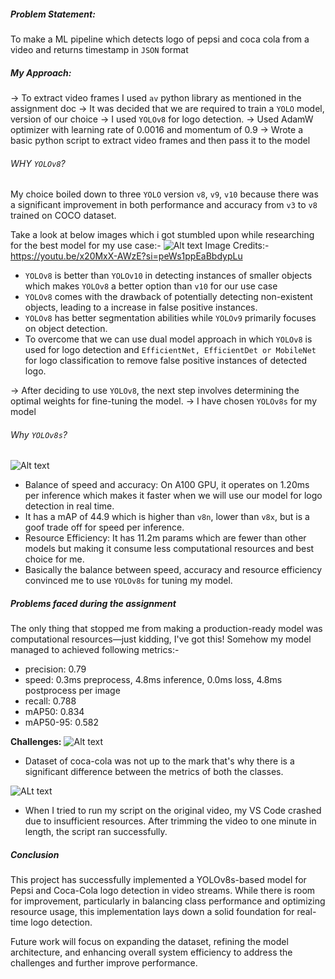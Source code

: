 ##### Problem Statement:
To make a ML pipeline which detects logo of pepsi and coca cola from a video and returns timestamp in `JSON` format

##### My Approach:
-> To extract video frames I used `av` python library as mentioned in the assignment doc
-> It was decided that we are required to train a `YOLO` model, version of our choice
-> I used `YOLOv8` for logo detection.
-> Used AdamW optimizer with learning rate of 0.0016 and momentum of 0.9
-> Wrote a basic python script to extract video frames and then pass it to the model
###### WHY `YOLOv8`? 
My choice boiled down to three `YOLO` version `v8`, `v9`, `v10` because there was a significant improvement in both performance and accuracy from `v3` to `v8` trained on COCO dataset. 

Take a look at below images which i got stumbled upon while researching for the best model for my use case:-
![Alt text](https://i.imgur.com/WvNsXJs.png)
Image Credits:- https://youtu.be/x20MxX-AWzE?si=peWs1ppEaBbdypLu

- `YOLOv8` is better than `YOLOv10` in detecting instances of smaller objects which makes `YOLOv8` a better option than `v10` for our use case
- `YOLOv8` comes with the drawback of potentially detecting non-existent objects, leading to a increase in false positive instances.
- `YOLOv8` has better segmentation abilities while `YOLOv9` primarily focuses on object detection.
- To overcome that we can use dual model approach in which `YOLOv8` is used for logo detection and `EfficientNet, EfficientDet or MobileNet` for logo classification to remove false positive instances of detected logo.

-> After deciding to use `YOLOv8`, the next step involves determining the optimal weights for fine-tuning the model.
-> I have chosen `YOLOv8s` for my model

###### Why `YOLOv8s`?
![Alt text](https://i.imgur.com/hsOzmeN.png)

- Balance of speed and accuracy: On A100 GPU, it operates on 1.20ms per inference which makes it faster when we will use our model for logo detection in real time.
- It has a mAP of 44.9 which is higher than `v8n`, lower than `v8x`, but is a goof trade off for speed per inference.
- Resource Efficiency: It has 11.2m params which are fewer than other models but making it consume less computational resources and best choice for me.
- Basically the balance between speed, accuracy and resource efficiency convinced me to use `YOLOv8s` for tuning my model.

##### Problems faced during the assignment
The only thing that stopped me from making a production-ready model was computational resources—just kidding, I've got this!
Somehow my model managed to achieved following metrics:-
- precision: 0.79
- speed: 0.3ms preprocess, 4.8ms inference, 0.0ms loss, 4.8ms postprocess per image
- recall: 0.788
- mAP50: 0.834
- mAP50-95: 0.582

**Challenges:**
![Alt text](https://i.imgur.com/LjjpdXF.png)

- Dataset of coca-cola was not up to the mark that's why there is a significant difference between the metrics of both the classes.

![ALt text](https://i.imgur.com/vKQolK6.png)

- When I tried to run my script on the original video, my VS Code crashed due to insufficient resources. After trimming the video to one minute in length, the script ran successfully.

##### Conclusion
This project has successfully implemented a YOLOv8s-based model for Pepsi and Coca-Cola logo detection in video streams. While there is room for improvement, particularly in balancing class performance and optimizing resource usage, this implementation lays down a solid foundation for real-time logo detection.

Future work will focus on expanding the dataset, refining the model architecture, and enhancing overall system efficiency to address the challenges and further improve performance.